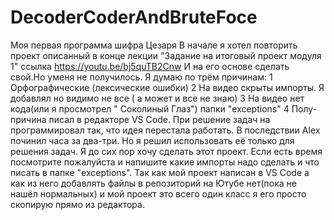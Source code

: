 # DecoderCoderAndBruteFoce
Моя первая программа шифра Цезаря
В начале я хотел повторить проект описанный  в конце лекции "Задание на итоговый проект модуля 1"
ссылка  https://youtu.be/bj5quTB2Cnw
И на его основе сделать свой.Но уменя не получилось. 
Я думаю по трём причинам:
1 Орфографические (лексические ошибки)
2 На видео скрыты импорты. Я добавлял но видимо не все ( а может и все не знаю)
3 На видео нет кода(или я просмотрел " Cоколиный Глаз") папки "exceptions"
4 Полу-причина писал в редакторе VS Code. 
При решение задач на программировал так, что идея перестала работать.
В последствии Alex починил часа за два-три. Но я решил 
использовать её только для решения задач.
Я до сих пор  хочу сделать этот проект. Если есть время посмотрите пожалуйста
и напишите какие импорты надо сделать  и что писать в папке "exceptions".
Так как мой проект написан в VS Code а как из него добавлять файлы 
в репозиторий на Ютубе нет(пока не нашёл нормальных) и мой проект это всего
один класс  я его просто скопирую прямо из редактора.


